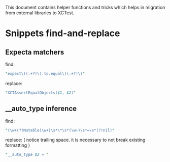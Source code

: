 This document contains helper functions and tricks which helps in migration from external libraries to XCTest.

# Snippets find-and-replace
## Expecta matchers

find:
```perl
"expect\((.+?)\).to.equal\((.+?)\)"
```

replace:
```perl
"XCTAssertEqualObjects($1, $2)"
```

## __auto_type inference

find:
```perl
"(\w+(?!Mutable)\w+)\s*\*\s*(\w+)\s*=\s*(?!nil)"
```

replace: ( notice trailing space. it is necessary to not break existing formatting )
```perl
"__auto_type $2 = "
```
